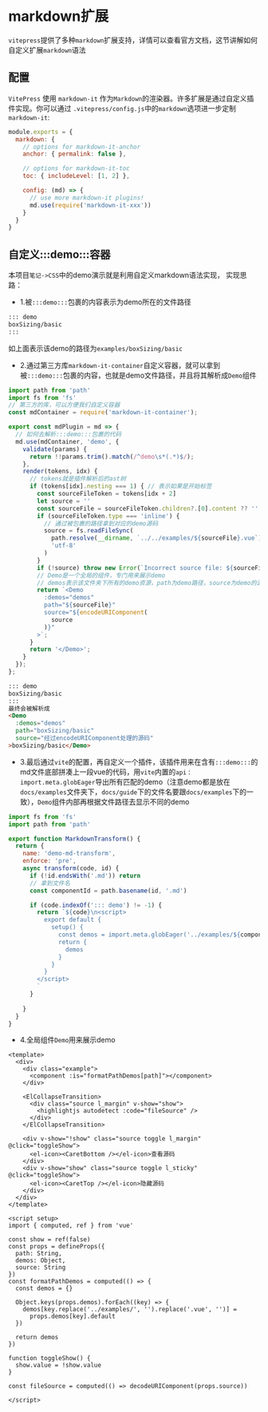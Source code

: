 # markdown扩展
`vitepress`提供了多种`markdown`扩展支持，详情可以查看官方文档，这节讲解如何自定义扩展`markdown`语法

## 配置
`VitePress` 使用 `markdown-it` 作为`Markdown`的渲染器。许多扩展是通过自定义插件实现。你可以通过 `.vitepress/config.js`中的`markdown`选项进一步定制`markdown-it`:
```js
module.exports = {
  markdown: {
    // options for markdown-it-anchor
    anchor: { permalink: false },

    // options for markdown-it-toc
    toc: { includeLevel: [1, 2] },

    config: (md) => {
      // use more markdown-it plugins!
      md.use(require('markdown-it-xxx'))
    }
  }
}
```

## 自定义:::demo:::容器
本项目`笔记->CSS`中的demo演示就是利用自定义markdown语法实现，
实现思路：
- 1.被`:::demo:::`包裹的内容表示为demo所在的文件路径
```md
::: demo
boxSizing/basic
:::
```

如上面表示该demo的路径为`examples/boxSizing/basic`

- 2.通过第三方库`markdown-it-container`自定义容器，就可以拿到被`:::demo:::`包裹的内容，也就是demo文件路径，并且将其解析成`Demo`组件
```js
import path from 'path'
import fs from 'fs'
// 第三方的库，可以方便我们自定义容器
const mdContainer = require('markdown-it-container');

export const mdPlugin = md => {
  // 如何去解析:::demo:::包裹的代码
  md.use(mdContainer, 'demo', {
    validate(params) {
      return !!params.trim().match(/^demo\s*(.*)$/);
    },
    render(tokens, idx) {
      // tokens就是插件解析后的ast树
      if (tokens[idx].nesting === 1) { // 表示如果是开始标签
        const sourceFileToken = tokens[idx + 2]
        let source = ''
        const sourceFile = sourceFileToken.children?.[0].content ?? ''
        if (sourceFileToken.type === 'inline') {
          // 通过被包裹的路径拿到对应的demo源码
          source = fs.readFileSync(
            path.resolve(__dirname, `../../examples/${sourceFile}.vue`),
            'utf-8'
          )
        }
        if (!source) throw new Error(`Incorrect source file: ${sourceFile}`)
        // Demo是一个全局的组件，专门用来展示demo
        // demos表示该文件夹下所有的demo资源，path为demo路径，source为demo的源码，用来展示
        return `<Demo
          :demos="demos"
          path="${sourceFile}"
          source="${encodeURIComponent(
            source
          )}"
        >`;
      }
      return '</Demo>';
    }
  });
};
```
```md
::: demo
boxSizing/basic
:::
最终会被解析成
<Demo
  :demos="demos"
  path="boxSizing/basic"
  source="经过encodeURIComponent处理的源码"
>boxSizing/basic</Demo>
```

- 3.最后通过`vite`的配置，再自定义一个插件，该插件用来在含有`:::demo:::`的md文件底部拼凑上一段vue的代码，用`vite`内置的`api：import.meta.globEager`导出所有匹配的demo（注意demo都是放在`docs/examples`文件夹下，`docs/guide`下的文件名要跟`docs/examples`下的一致），`Demo`组件内部再根据文件路径去显示不同的demo
```js
import fs from 'fs'
import path from 'path'

export function MarkdownTransform() {
  return {
    name: 'demo-md-transform',
    enforce: 'pre',
    async transform(code, id) {
      if (!id.endsWith('.md')) return
      // 拿到文件名
      const componentId = path.basename(id, '.md')

      if (code.indexOf('::: demo') != -1) {
        return `${code}\n<script>
          export default {
            setup() {
              const demos = import.meta.globEager('../examples/${componentId}/*.vue')
              return {
                demos
              }
            }
          }
        </script>
        `
      }
      
    }
  }
}
```

- 4.全局组件`Demo`用来展示demo
```vue
<template>
  <div>
    <div class="example">
      <component :is="formatPathDemos[path]"></component>
    </div>

    <ElCollapseTransition>
      <div class="source l_margin" v-show="show">
        <highlightjs autodetect :code="fileSource" />
      </div>
    </ElCollapseTransition>

    <div v-show="!show" class="source toggle l_margin" @click="toggleShow">
      <el-icon><CaretBottom /></el-icon>查看源码
    </div>
    <div v-show="show" class="source toggle l_sticky" @click="toggleShow">
      <el-icon><CaretTop /></el-icon>隐藏源码
    </div>
  </div>
</template>

<script setup>
import { computed, ref } from 'vue'

const show = ref(false)
const props = defineProps({
  path: String,
  demos: Object,
  source: String
})
const formatPathDemos = computed(() => {
  const demos = {}

  Object.keys(props.demos).forEach((key) => {
    demos[key.replace('../examples/', '').replace('.vue', '')] =
      props.demos[key].default
  })

  return demos
})

function toggleShow() {
  show.value = !show.value
}

const fileSource = computed(() => decodeURIComponent(props.source))

</script>
```


